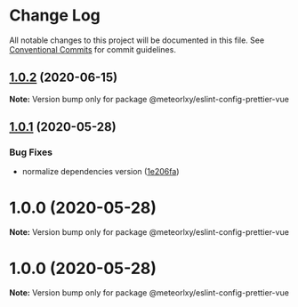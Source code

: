 # Change Log

All notable changes to this project will be documented in this file.
See [Conventional Commits](https://conventionalcommits.org) for commit guidelines.

## [1.0.2](http://git.code.oa.com/javascript/rules/compare/@meteorlxy/eslint-config-prettier-vue@1.0.1...@meteorlxy/eslint-config-prettier-vue@1.0.2) (2020-06-15)

**Note:** Version bump only for package @meteorlxy/eslint-config-prettier-vue

## [1.0.1](http://git.code.oa.com/javascript/rules/compare/@meteorlxy/eslint-config-prettier-vue@1.0.0...@meteorlxy/eslint-config-prettier-vue@1.0.1) (2020-05-28)

### Bug Fixes

- normalize dependencies version ([1e206fa](http://git.code.oa.com/javascript/rules/commits/1e206faa32ccbc82d46b53981a656bc58726e3f8))

# 1.0.0 (2020-05-28)

**Note:** Version bump only for package @meteorlxy/eslint-config-prettier-vue

# 1.0.0 (2020-05-28)

**Note:** Version bump only for package @meteorlxy/eslint-config-prettier-vue
